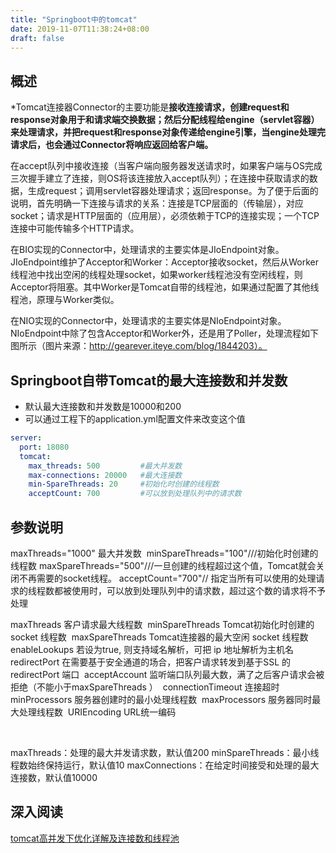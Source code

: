```yaml
---
title: "Springboot中的tomcat"
date: 2019-11-07T11:38:24+08:00
draft: false
---
```


## 概述
*Tomcat连接器Connector的主要功能是<strong>接收连接请求，创建request和response对象用于和请求端交换数据；然后分配线程给engine（servlet容器）来处理请求，并把request和response对象传递给engine引擎，当engine处理完请求后，也会通过Connector将响应返回给客户端。</strong>

在accept队列中接收连接（当客户端向服务器发送请求时，如果客户端与OS完成三次握手建立了连接，则OS将该连接放入accept队列）；在连接中获取请求的数据，生成request；调用servlet容器处理请求；返回response。为了便于后面的说明，首先明确一下连接与请求的关系：连接是TCP层面的（传输层），对应socket；请求是HTTP层面的（应用层），必须依赖于TCP的连接实现；一个TCP连接中可能传输多个HTTP请求。

在BIO实现的Connector中，处理请求的主要实体是JIoEndpoint对象。JIoEndpoint维护了Acceptor和Worker：Acceptor接收socket，然后从Worker线程池中找出空闲的线程处理socket，如果worker线程池没有空闲线程，则Acceptor将阻塞。其中Worker是Tomcat自带的线程池，如果通过<Executor>配置了其他线程池，原理与Worker类似。

在NIO实现的Connector中，处理请求的主要实体是NIoEndpoint对象。NIoEndpoint中除了包含Acceptor和Worker外，还是用了Poller，处理流程如下图所示（图片来源：http://gearever.iteye.com/blog/1844203）。

## Springboot自带Tomcat的最大连接数和并发数

* 默认最大连接数和并发数是10000和200
* 可以通过工程下的application.yml配置文件来改变这个值
``` yml
server: 
  port: 18080
  tomcat:
    max_threads: 500         #最大并发数
    max-connections: 20000   #最大连接数
    min-SpareThreads: 20     #初始化时创建的线程数
    acceptCount: 700         #可以放到处理队列中的请求数
```
## 参数说明
maxThreads="1000" 最大并发数 
minSpareThreads="100"///初始化时创建的线程数
maxSpareThreads="500"///一旦创建的线程超过这个值，Tomcat就会关闭不再需要的socket线程。
acceptCount="700"// 指定当所有可以使用的处理请求的线程数都被使用时，可以放到处理队列中的请求数，超过这个数的请求将不予处理

maxThreads 客户请求最大线程数 
minSpareThreads Tomcat初始化时创建的 socket 线程数 
maxSpareThreads Tomcat连接器的最大空闲 socket 线程数 
enableLookups 若设为true, 则支持域名解析，可把 ip 地址解析为主机名 
redirectPort 在需要基于安全通道的场合，把客户请求转发到基于SSL 的 redirectPort 端口 
acceptAccount 监听端口队列最大数，满了之后客户请求会被拒绝（不能小于maxSpareThreads ） 
connectionTimeout 连接超时 
minProcessors 服务器创建时的最小处理线程数 
maxProcessors 服务器同时最大处理线程数 
URIEncoding URL统一编码

 

maxThreads：处理的最大并发请求数，默认值200
minSpareThreads：最小线程数始终保持运行，默认值10
maxConnections：在给定时间接受和处理的最大连接数，默认值10000


## 深入阅读
[tomcat高并发下优化详解及连接数和线程池](https://blog.csdn.net/jaryle/article/details/83616146)